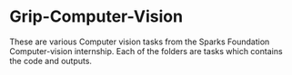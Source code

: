 # Grip-Computer-Vision

These are various Computer vision tasks from the Sparks Foundation Computer-vision internship. Each of the folders are tasks which contains the code and outputs.
